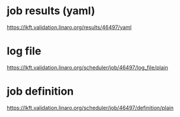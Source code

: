# job results (yaml)
https://lkft.validation.linaro.org/results/46497/yaml

# log file
https://lkft.validation.linaro.org/scheduler/job/46497/log_file/plain

# job definition
https://lkft.validation.linaro.org/scheduler/job/46497/definition/plain
